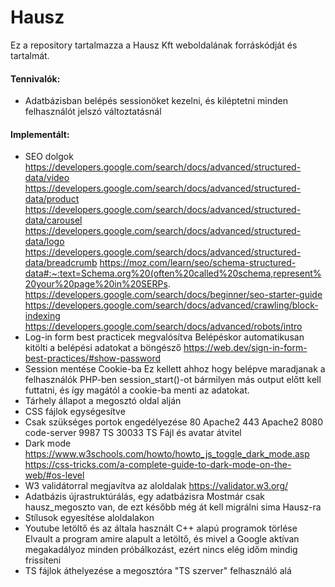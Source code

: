 # Hausz

Ez a repository tartalmazza a Hausz Kft weboldalának forráskódját és tartalmát.

#### Tennivalók:

- Adatbázisban belépés sessionöket kezelni, és kiléptetni minden felhasználót jelszó változtatásnál


#### Implementált:

- SEO dolgok
  https://developers.google.com/search/docs/advanced/structured-data/video
  https://developers.google.com/search/docs/advanced/structured-data/product
  https://developers.google.com/search/docs/advanced/structured-data/carousel
  https://developers.google.com/search/docs/advanced/structured-data/logo
  https://developers.google.com/search/docs/advanced/structured-data/breadcrumb
  https://moz.com/learn/seo/schema-structured-data#:~:text=Schema.org%20(often%20called%20schema,represent%20your%20page%20in%20SERPs.
  https://developers.google.com/search/docs/beginner/seo-starter-guide
  https://developers.google.com/search/docs/advanced/crawling/block-indexing
  https://developers.google.com/search/docs/advanced/robots/intro
- Log-in form best practicek megvalósítva
  Belépéskor automatikusan kitölti a belépési adatokat a böngésző
  https://web.dev/sign-in-form-best-practices/#show-password
- Session mentése Cookie-ba
  Ez kellett ahhoz hogy belépve maradjanak a felhasználók
  PHP-ben session_start()-ot bármilyen más output előtt kell futtatni, és így magától a cookie-ba menti az adatokat.
- Tárhely állapot a megosztó oldal alján
- CSS fájlok egységesítve
- Csak szükséges portok engedélyezése
  80      Apache2
  443     Apache2
  8080    code-server
  9987    TS
  30033   TS Fájl és avatar átvitel
- Dark mode
  https://www.w3schools.com/howto/howto_js_toggle_dark_mode.asp
  https://css-tricks.com/a-complete-guide-to-dark-mode-on-the-web/#os-level
- W3 validátorral megjavítva az aloldalak
  https://validator.w3.org/
- Adatbázis újrastruktúrálás, egy adatbázisra
  Mostmár csak hausz_megoszto van, de ezt később még át kell migrálni sima Hausz-ra
- Stílusok egyesítése aloldalakon
- Youtube letöltő és az általa használt C++ alapú programok törlése
  Elvault a program amire alapult a letöltő, és mivel a Google aktívan megakadályoz minden próbálkozást, ezért nincs elég időm mindig frissíteni
- TS fájlok áthelyezése a megosztóra "TS szerver" felhasználó alá

